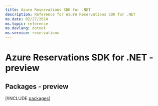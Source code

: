```yaml
---
title: Azure Reservations SDK for .NET
description: Reference for Azure Reservations SDK for .NET
ms.date: 02/27/2024
ms.topic: reference
ms.devlang: dotnet
ms.service: reservations
---
```

# Azure Reservations SDK for .NET - preview
## Packages - preview
[!INCLUDE [packages](reservations-index.md)]